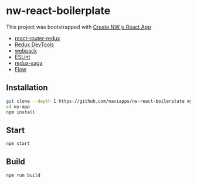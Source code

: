 # nw-react-boilerplate

This project was bootstrapped with [Create NW.js React App](https://github.com/naviapps/create-nw-react-app)

* [react-router-redux](https://github.com/reactjs/react-router-redux)
* [Redux DevTools](https://github.com/gaearon/redux-devtools)
* [webpack](https://webpack.js.org/)
* [ESLint](http://eslint.org/)
* [redux-saga](https://github.com/redux-saga/redux-saga)
* [Flow](https://flow.org/)

## Installation

```bash
git clone --depth 1 https://github.com/naviapps/nw-react-boilerplate my-app
cd my-app
npm install
```

## Start

```bash
npm start
```

## Build

```bash
npm run build
```
